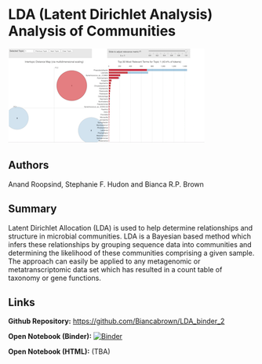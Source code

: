 # LDA (Latent Dirichlet Analysis) Analysis of Communities

![Final visualization](img/lda.png)

## Authors

Anand Roopsind, Stephanie F. Hudon and Bianca R.P. Brown

## Summary

Latent Dirichlet Allocation (LDA) is used to help determine relationships and
structure in microbial communities. LDA is a Bayesian based method which infers
these relationships by grouping sequence data into communities and determining
the likelihood of these communities comprising a given sample. The approach can
easily be applied to any metagenomic or metatranscriptomic data set which has
resulted in a count table of taxonomy or gene functions.

## Links

**Github Repository:** <https://github.com/Biancabrown/LDA_binder_2>

**Open Notebook (Binder):** [![Binder](https://mybinder.org/badge_logo.svg)](https://mybinder.org/v2/gh/Biancabrown/LDA_binder_2/master?urlpath=rstudio)

**Open Notebook (HTML):** (TBA)

